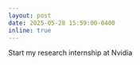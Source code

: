```yaml
---
layout: post
date: 2025-05-28 15:59:00-0400
inline: true
---
```


Start my research internship at Nvidia